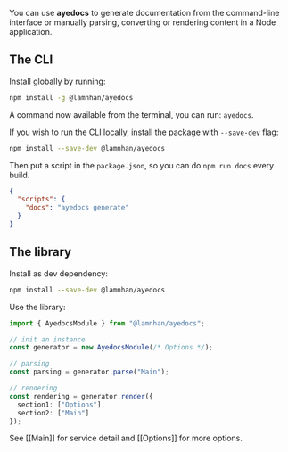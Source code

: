 You can use **ayedocs** to generate documentation from the command-line interface or manually parsing, converting or rendering content in a Node application.

## The CLI

Install globally by running:

```sh
npm install -g @lamnhan/ayedocs
```

A command now available from the terminal, you can run: `ayedocs`.

If you wish to run the CLI locally, install the package with `--save-dev` flag:

```sh
npm install --save-dev @lamnhan/ayedocs
```

Then put a script in the `package.json`, so you can do `npm run docs` every build.

```json
{
  "scripts": {
    "docs": "ayedocs generate"
  }
}
```

## The library

Install as dev dependency:

```sh
npm install --save-dev @lamnhan/ayedocs
```

Use the library:

```ts
import { AyedocsModule } from "@lamnhan/ayedocs";

// init an instance
const generator = new AyedocsModule(/* Options */);

// parsing
const parsing = generator.parse("Main");

// rendering
const rendering = generator.render({
  section1: ["Options"],
  section2: ["Main"]
});
```

See [[Main]] for service detail and [[Options]] for more options.
